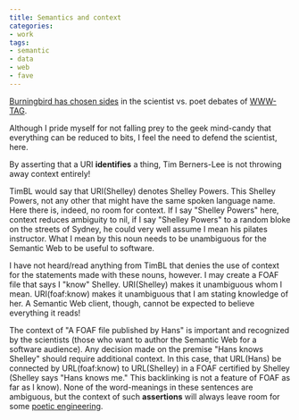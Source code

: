 ```yaml
---
title: Semantics and context
categories:
- work
tags:
- semantic
- data
- web
- fave
---
```


[Burningbird has chosen sides][1] in the scientist vs. poet debates of [WWW-TAG][2].

   [1]: http://weblog.burningbird.net/fires/001373.htm
   [2]: http://www.w3.org/2001/tag/

Although I pride myself for not falling prey to the geek mind-candy that everything can be reduced to bits, I feel the need to defend the scientist, here.

By asserting that a URI **identifies** a thing, Tim Berners-Lee is not throwing away context entirely!

TimBL would say that URI(Shelley) denotes Shelley Powers.  This Shelley Powers, not any other that might have the same spoken language name.  Here there is, indeed, no room for context.  If I say "Shelley Powers" here, context reduces ambiguity to nil, if I say "Shelley Powers" to a random bloke on the streets of Sydney, he could very well assume I mean his pilates instructor.  What I mean by this noun needs to be unambiguous for the Semantic Web to be useful to software.

I have not heard/read anything from TimBL that denies the use of context for the statements made with these nouns, however.  I may create a FOAF file that says I "know" Shelley.  URI(Shelley) makes it unambiguous whom I mean.  URI(foaf:know) makes it unambiguous that I am stating knowledge of her.  A Semantic Web client, though, cannot be expected to believe everything it reads!

The context of "A FOAF file published by Hans" is important and recognized by the scientists (those who want to author the Semantic Web for a software audience).  Any decision made on the premise "Hans knows Shelley" should require additional context.  In this case, that URL(Hans) be connected by URL(foaf:know) to URL(Shelley) in a FOAF certified by Shelley (Shelley says "Hans knows me."  This backlinking is not a feature of FOAF as far as I know).  None of the word-meanings in these sentences are ambiguous, but the context of such **assertions** will always leave room for some [poetic engineering][3].

   [3]: http://www.knowledgesearch.org/lsi/structured_data.htm
